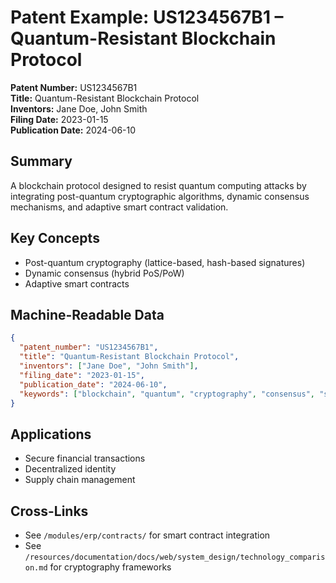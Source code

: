 # Patent Example: US1234567B1 – Quantum-Resistant Blockchain Protocol

**Patent Number:** US1234567B1  
**Title:** Quantum-Resistant Blockchain Protocol  
**Inventors:** Jane Doe, John Smith  
**Filing Date:** 2023-01-15  
**Publication Date:** 2024-06-10  

## Summary
A blockchain protocol designed to resist quantum computing attacks by integrating post-quantum cryptographic algorithms, dynamic consensus mechanisms, and adaptive smart contract validation.

## Key Concepts
- Post-quantum cryptography (lattice-based, hash-based signatures)
- Dynamic consensus (hybrid PoS/PoW)
- Adaptive smart contracts

## Machine-Readable Data
```json
{
  "patent_number": "US1234567B1",
  "title": "Quantum-Resistant Blockchain Protocol",
  "inventors": ["Jane Doe", "John Smith"],
  "filing_date": "2023-01-15",
  "publication_date": "2024-06-10",
  "keywords": ["blockchain", "quantum", "cryptography", "consensus", "smart contract"]
}
```

## Applications
- Secure financial transactions
- Decentralized identity
- Supply chain management

## Cross-Links
- See `/modules/erp/contracts/` for smart contract integration
- See `/resources/documentation/docs/web/system_design/technology_comparison.md` for cryptography frameworks

